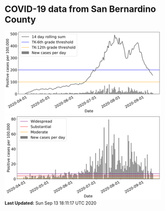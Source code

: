 # COVID-19 data from San Bernardino County
![image1](plots/graph.png)
![image2](plots/classification.png)
**Last Updated:** Sun Sep 13 18:11:17 UTC 2020